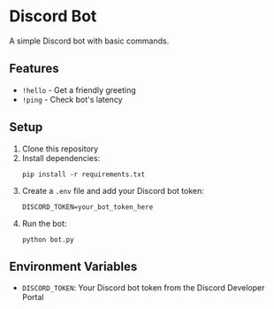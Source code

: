 # Discord Bot

A simple Discord bot with basic commands.

## Features
- `!hello` - Get a friendly greeting
- `!ping` - Check bot's latency

## Setup
1. Clone this repository
2. Install dependencies:
   ```
   pip install -r requirements.txt
   ```
3. Create a `.env` file and add your Discord bot token:
   ```
   DISCORD_TOKEN=your_bot_token_here
   ```
4. Run the bot:
   ```
   python bot.py
   ```

## Environment Variables
- `DISCORD_TOKEN`: Your Discord bot token from the Discord Developer Portal 